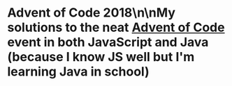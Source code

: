 # Advent of Code 2018\n\nMy solutions to the neat [Advent of Code](https://adventofcode.com) event in both JavaScript and Java (because I know JS well but I'm learning Java in school)
